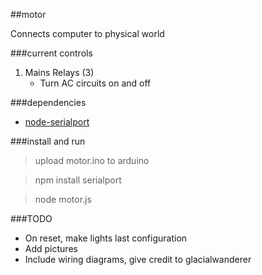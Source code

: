 ##motor

Connects computer to physical world

###current controls
1. Mains Relays (3)
	- Turn AC circuits on and off
	

###dependencies
- [node-serialport](https://github.com/voodootikigod/node-serialport)

###install and run
> upload motor.ino to arduino

> npm install serialport

> node motor.js

###TODO
 - On reset, make lights last configuration
 - Add pictures
 - Include wiring diagrams, give credit to glacialwanderer
